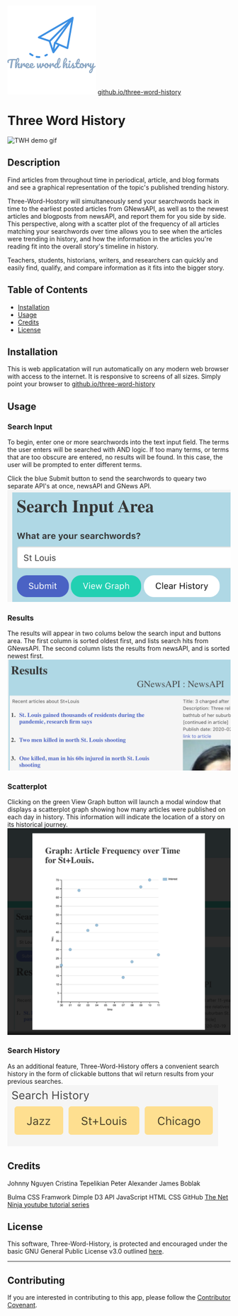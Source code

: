 ![TWH logo](./assets/TWHlogo.png)
[github.io/three-word-history](https//nguyenjohnnyt.github.io/three-word-history)

# Three Word History
![TWH demo gif](./assets/demo-assets/TWH_demo.gif)

## Description

Find articles from throughout time in periodical, article, and blog formats and see a graphical representation of the topic's published trending history.

Three-Word-Hostory will simultaneously send your searchwords back in time to the earliest posted articles from GNewsAPI, as well as to the newest articles and blogposts from newsAPI, and report them for you side by side.  This perspective, along with a scatter plot of the frequency of all articles matching your searchwords over time allows you to see when the articles were trending in history, and how the information in the articles you're reading fit into the overall story's timeline in history.

Teachers, students, historians, writers, and researchers can quickly and easily find, qualify, and compare information as it fits into the bigger story.  


## Table of Contents

* [Installation](#installation)
* [Usage](#usage)
* [Credits](#credits)
* [License](#license)


## Installation

This is web applicatation will run automatically on any modern web browser with access to the internet.  It is responsive to screens of all sizes.  Simply point your browser to [github.io/three-word-history](https//nguyenjohnnyt.github.io/three-word-history)


## Usage 
### Search Input

To begin, enter one or more searchwords into the text input field.  The terms the user enters will be searched with AND logic.  If too many terms, or terms that are too obscure are entered, no results will be found.  In this case, the user will be prompted to enter different terms.

Click the blue Submit button to send the searchwords to queary two separate API's at once, newsAPI and GNews API.
![Search Input Area image](./assets/demo-assets/TWH_search.png)

### Results

The results will appear in two colums below the search input and buttons area.  The first column is sorted oldest first, and lists search hits from GNewsAPI.  The second column lists the results from newsAPI, and is sorted newest first.
![Results image](./assets/demo-assets/TWH_results.png)

### Scatterplot
Clicking on the green View Graph button will launch a modal window that displays a scatterplot graph showing how many articles were published on each day in history.  This information will indicate the location of a story on its historical journey.
![Graph Modal image](./assets/demo-assets/TWH_graph-modal.png)

### Search History
As an additional feature, Three-Word-History offers a convenient search history in the form of clickable buttons that wil return results from your previous searches.
![Graph Modal image](./assets/demo-assets/TWH_history.png)



## Credits

Johnny Nguyen
Cristina Tepelikian
Peter Alexander
James Boblak

Bulma CSS Framwork
Dimple D3 API
JavaScript
HTML
CSS
GitHub
[The Net Ninja youtube tutorial series](https://www.youtube.com/channel/UCW5YeuERMmlnqo4oq8vwUpg)


## License

This software, Three-Word-History, is protected and encouraged under the basic GNU General Public License v3.0 outlined [here](./COPYING.rtf).

---

## Contributing
If you are interested in contributing to this app, please follow the [Contributor Covenant](https://www.contributor-covenant.org/).